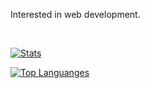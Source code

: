 Interested in web development.

<br>

[![Stats](https://github-readme-stats.vercel.app/api?username=razwafw&theme=transparent)](https://github.com/razwafw)

[![Top Languanges](https://github-readme-stats.vercel.app/api/top-langs/?username=razwafw&theme=transparent&layout=compact)](https://github.com/razwafw)

